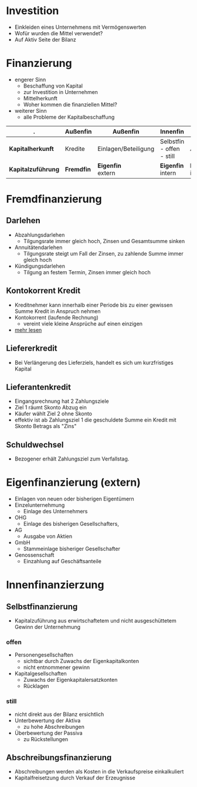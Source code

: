 # Investition
- Einkleiden eines Unternehmens mit Vermögenswerten
- Wofür wurden die Mittel verwendet?
- Auf Aktiv Seite der Bilanz
# Finanzierung
- engerer Sinn
    - Beschaffung von Kapital
    - zur Investition in Unternehmen
    - Mittelherkunft
    - Woher kommen die finanziellen Mittel?
- weiterer Sinn
    - alle Probleme der Kapitalbeschaffung

.|Außenfin|Außenfin|Innenfin|Innenfin|
---|---|---|---|---
**Kapitalherkunft**|Kredite|Einlagen/Beteiligung|Selbstfin<br>- offen<br> - still|Abschreibungen
**Kapitalzuführung**|**Fremdfin**|**Eigenfin**<br>extern|**Eigenfin**<br>intern|**Eigenfin**<br>intern

# Fremdfinanzierung
## Darlehen
- Abzahlungsdarlehen
    - Tilgungsrate immer gleich hoch, Zinsen und Gesamtsumme sinken
- Annuitätendarlehen
    - Tilgungsrate steigt um Fall der Zinsen, zu zahlende Summe immer gleich hoch
- Kündigungsdarlehen
    - Tilgung an festem Termin, Zinsen immer gleich hoch
## Kontokorrent Kredit
- Kreditnehmer kann innerhalb einer Periode bis zu einer gewissen Summe Kredit in Anspruch nehmen
- Kontokorrent (laufende Rechnung)
    - vereint viele kleine Ansprüche auf einen einzigen
- [mehr lesen](KontoKorrent.md)
## Liefererkredit
- Bei Verlängerung des Lieferziels, handelt es sich um kurzfristiges Kapital
## Lieferantenkredit
- Eingangsrechnung hat 2 Zahlungsziele
- Ziel 1 räumt Skonto Abzug ein
- Käufer wählt Ziel 2 ohne Skonto
- effektiv ist ab Zahlungsziel 1 die geschuldete Summe ein Kredit mit Skonto Betrags als "Zins"
## Schuldwechsel
- Bezogener erhält Zahlungsziel zum Verfallstag.
# Eigenfinanzierung (extern)
- Einlagen von neuen oder bisherigen Eigentümern
- Einzelunternehmung
    - Einlage des Unternehmers
- OHG
    - Einlage des bisherigen Gesellschafters, 
- AG
    - Ausgabe von Aktien
- GmbH
    - Stammeinlage bisheriger Gesellschafter
- Genossenschaft
    - Einzahlung auf Geschäftsanteile
# Innenfinanzierzung
## Selbstfinanzierung
- Kapitalzuführung aus erwirtschaftetem und nicht ausgeschüttetem Gewinn der Unternehmung
### offen
- Personengesellschaften 
    - sichtbar durch Zuwachs der Eigenkapitalkonten
    - nicht entnommener gewinn
- Kapitalgesellschaften 
    - Zuwachs der Eigenkapitalersatzkonten
    - Rücklagen
### still
- nicht direkt aus der Bilanz ersichtlich
- Unterbewertung der Aktiva
    - zu hohe Abschreibungen
- Überbewertung der Passiva
    - zu Rückstellungen
## Abschreibungsfinanzierung
- Abschreibungen werden als Kosten in die Verkaufspreise einkalkuliert
- Kapitalfreisetzung durch Verkauf der Erzeugnisse